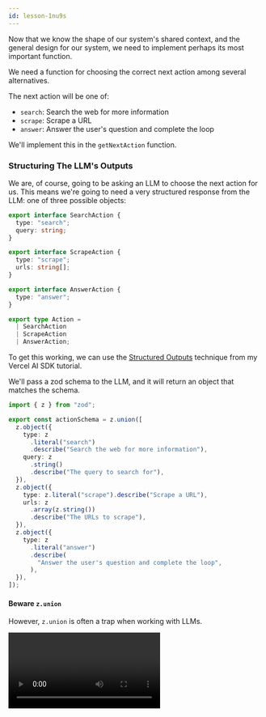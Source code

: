 ```yaml
---
id: lesson-1nu9s
---
```


Now that we know the shape of our system's shared context, and the general design for our system, we need to implement perhaps its most important function.

We need a function for choosing the correct next action among several alternatives.

The next action will be one of:

- `search`: Search the web for more information
- `scrape`: Scrape a URL
- `answer`: Answer the user's question and complete the loop

We'll implement this in the `getNextAction` function.

### Structuring The LLM's Outputs

We are, of course, going to be asking an LLM to choose the next action for us. This means we're going to need a very structured response from the LLM: one of three possible objects:

```ts
export interface SearchAction {
  type: "search";
  query: string;
}

export interface ScrapeAction {
  type: "scrape";
  urls: string[];
}

export interface AnswerAction {
  type: "answer";
}

export type Action =
  | SearchAction
  | ScrapeAction
  | AnswerAction;
```

To get this working, we can use the [Structured Outputs](https://www.aihero.dev/structured-outputs-with-vercel-ai-sdk) technique from my Vercel AI SDK tutorial.

We'll pass a zod schema to the LLM, and it will return an object that matches the schema.

```ts
import { z } from "zod";

export const actionSchema = z.union([
  z.object({
    type: z
      .literal("search")
      .describe("Search the web for more information"),
    query: z
      .string()
      .describe("The query to search for"),
  }),
  z.object({
    type: z.literal("scrape").describe("Scrape a URL"),
    urls: z
      .array(z.string())
      .describe("The URLs to scrape"),
  }),
  z.object({
    type: z
      .literal("answer")
      .describe(
        "Answer the user's question and complete the loop",
      ),
  }),
]);
```

#### Beware `z.union`

However, `z.union` is often a trap when working with LLMs.

<Video resourceId="zuniondangers-kwXDch5P.mp4" />

Under the hood, Zod is translated into JSON schema before being passed to the LLM. `z.union` is translated into a `oneOf` array.

```json
{
  "oneOf": [
    {
      "type": "object",
      "properties": {
        "type": { "const": "search" },
        "query": { "type": "string" }
      },
      "required": ["type", "query"]
    },
    {
      "type": "object",
      "properties": {
        "type": { "const": "scrape" },
        "urls": {
          "type": "array",
          "items": { "type": "string" }
        }
      },
      "required": ["type", "urls"]
    },
    {
      "type": "object",
      "properties": {
        "type": { "const": "answer" }
      },
      "required": ["type"]
    }
  ]
}
```

`oneOf` appears to be pretty tricky for LLMs to parse. Instead, I recommend using a single `type` field, and then providing the other fields as optional:

```ts
import { z } from "zod";

export const actionSchema = z.object({
  type: z
    .enum(["search", "scrape", "answer"])
    .describe(
      `The type of action to take.
      - 'search': Search the web for more information.
      - 'scrape': Scrape a URL.
      - 'answer': Answer the user's question and complete the loop.`,
    ),
  query: z
    .string()
    .describe(
      "The query to search for. Required if type is 'search'.",
    )
    .optional(),
  urls: z
    .array(z.string())
    .describe(
      "The URLs to scrape. Required if type is 'scrape'.",
    )
    .optional(),
});
```

### Implementing `getNextAction`

We can use `generateObject` to generate an object that matches the schema. We'll put in a basic system prompt for now, and then we'll add more context as we go along.

```ts
import { generateObject } from "ai";

export const getNextAction = async (
  context: SystemContext,
) => {
  const result = await generateObject({
    model,
    schema: actionSchema,
    prompt: `
You are a helpful assistant that can search the web, scrape a URL, or answer the user's question.

Here is the context:

${context.getQueryHistory()}

${context.getScrapeHistory()}
    `,
  });

  return result.object;
};
```

`result.object` will be an object that matches the schema.

## Steps To Complete

- Create the `getNextAction` function, with all required types and schemas.
- Take a look at our existing `streamText` call and use its system prompt as inspiration for the `getNextAction` prompt.
